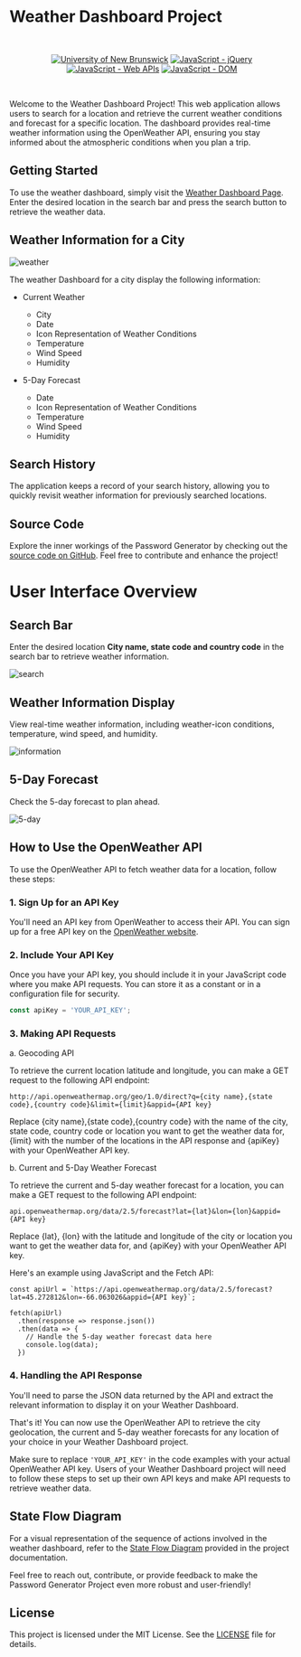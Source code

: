 
# Weather Dashboard Project

<br/>
<p align="center">
    <a href="https://unb.ca/cel/bootcamps/coding.html">
        <img alt="University of New Brunswick" src="https://img.shields.io/static/v1.svg?label=bootcamp&message=UNB&color=red" /></a>
    <a href="https://jquery.com/" >
        <img alt="JavaScript - jQuery" src="https://img.shields.io/static/v1.svg?label=JavaScripts&message=jQuery&color=blue" /></a>
    <a href="https://developer.mozilla.org/en-US/docs/Learn/JavaScript/Client-side_web_APIs/Introduction" >
        <img alt="JavaScript - Web APIs" src="https://img.shields.io/static/v1.svg?label=JavaScripts&message=Web APIs&color=green" /></a>
    <a href="https://developer.mozilla.org/en-US/docs/Web/API/Document_Object_Model/Traversing_an_HTML_table_with_JavaScript_and_DOM_Interfaces" >
        <img alt="JavaScript - DOM" src="https://img.shields.io/static/v1.svg?label=JavaScript&message=DOM&color=violet" /></a>
</p>
<br/>

Welcome to the Weather Dashboard Project! This web application allows users to search for a location and retrieve the current weather conditions and forecast for a specific location. The dashboard provides real-time weather information using the OpenWeather API, ensuring you stay informed about the atmospheric conditions when you plan a trip.

## Getting Started

To use the weather dashboard, simply visit the [Weather Dashboard Page][weather-dash]. Enter the desired location in the search bar and press the search button to retrieve the weather data.

## Weather Information for a City

![weather](https://github.com/naturuplift/weather-dashboard/assets/23546356/a95af1b0-45e5-4161-acb7-f5444170e522)


The weather Dashboard for a city display the following information:

-   Current Weather
    - City
    - Date
    - Icon Representation of Weather Conditions
    - Temperature
    - Wind Speed
    - Humidity

-   5-Day Forecast
    - Date
    - Icon Representation of Weather Conditions
    - Temperature
    - Wind Speed
    - Humidity

## Search History

The application keeps a record of your search history, allowing you to quickly revisit weather information for previously searched locations.

## Source Code
Explore the inner workings of the Password Generator by checking out the [source code on GitHub][javascript-code]. Feel free to contribute and enhance the project!

# User Interface Overview

## Search Bar

Enter the desired location **City name, state code and country code** in the search bar to retrieve weather information.

![search](https://github.com/naturuplift/weather-dashboard/assets/23546356/897841ef-99fa-4f75-8a7e-319607d10045)

## Weather Information Display

View real-time weather information, including weather-icon conditions, temperature, wind speed, and humidity.

![information](https://github.com/naturuplift/weather-dashboard/assets/23546356/542f7cc2-78df-4868-89fa-c8f3dd96c7f6)

## 5-Day Forecast

Check the 5-day forecast to plan ahead.

![5-day](https://github.com/naturuplift/weather-dashboard/assets/23546356/9e7b4968-6200-4d06-89dc-3e674a6f454c)

## How to Use the OpenWeather API

To use the OpenWeather API to fetch weather data for a location, follow these steps:

### 1. Sign Up for an API Key

You'll need an API key from OpenWeather to access their API. You can sign up for a free API key on the [OpenWeather website](https://openweathermap.org/api).

### 2. Include Your API Key

Once you have your API key, you should include it in your JavaScript code where you make API requests. You can store it as a constant or in a configuration file for security.

```javascript
const apiKey = 'YOUR_API_KEY';
```
### 3. Making API Requests

a. Geocoding API

To retrieve the current location latitude and longitude, you can make a GET request to the following API endpoint:

```
http://api.openweathermap.org/geo/1.0/direct?q={city name},{state code},{country code}&limit={limit}&appid={API key}
```

Replace {city name},{state code},{country code} with the name of the city, state code, country code or location you want to get the weather data for, {limit} with the number of the locations in the API response and {apiKey} with your OpenWeather API key.

b. Current and 5-Day Weather Forecast

To retrieve the current and 5-day weather forecast for a location, you can make a GET request to the following API endpoint:

```
api.openweathermap.org/data/2.5/forecast?lat={lat}&lon={lon}&appid={API key}
```

Replace {lat}, {lon} with the latitude and longitude of the city or location you want to get the weather data for, and {apiKey} with your OpenWeather API key.

Here's an example using JavaScript and the Fetch API:

```
const apiUrl = `https://api.openweathermap.org/data/2.5/forecast?lat=45.272812&lon=-66.063026&appid={API key}`;

fetch(apiUrl)
  .then(response => response.json())
  .then(data => {
    // Handle the 5-day weather forecast data here
    console.log(data);
  })
```

### 4. Handling the API Response

You'll need to parse the JSON data returned by the API and extract the relevant information to display it on your Weather Dashboard.

That's it! You can now use the OpenWeather API to retrieve the city geolocation, the current and 5-day weather forecasts for any location of your choice in your Weather Dashboard project.

Make sure to replace `'YOUR_API_KEY'` in the code examples with your actual OpenWeather API key. Users of your Weather Dashboard project will need to follow these steps to set up their own API keys and make API requests to retrieve weather data.

## State Flow Diagram
For a visual representation of the sequence of actions involved in the weather dashboard, refer to the [State Flow Diagram][state-flow] provided in the project documentation.

Feel free to reach out, contribute, or provide feedback to make the Password Generator Project even more robust and user-friendly!

## License

This project is licensed under the MIT License. See the [LICENSE][MIT] file for details.

[weather-dash]: <https://naturuplift.github.io/WeatherDashboard/>
[javascript-code]: <https://github.com/naturuplift/weather-dashboard/blob/main/assets/scripts/script.js>
[state-flow]: <https://github.com/naturuplift/weather-dashboard/blob/main/assets/img/Weather%20Dashboard%20State%20Diagram%20v1.png>
[MIT]: <https://github.com/naturuplift/weather-dashboard/blob/main/LICENSE>
